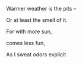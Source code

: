<p>Warmer weather is the pits –</p><p>Or at least the smell of it.</p><p>For with more sun,</p><p>comes less fun,</p><p>As I sweat odors explicit</p>